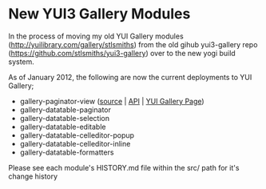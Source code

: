 New YUI3 Gallery Modules
========================

In the process of moving my old YUI Gallery modules (http://yuilibrary.com/gallery/stlsmiths) from the old gihub yui3-gallery repo (https://github.com/stlsmiths/yui3-gallery) over to the new yogi build system.

As of January 2012, the following are now the current deployments to YUI Gallery;
* gallery-paginator-view   ([source](https://github.com/stlsmiths/new-gallery/tree/master/src/gallery-paginator-view) | [API](http://stlsmiths.github.com/new-gallery/modules/gallery-paginator-view.html) | [YUI Gallery Page](http://yuilibrary.com/gallery/show/paginator-view))
* gallery-datatable-paginator
* gallery-datatable-selection
* gallery-datatable-editable
* gallery-datatable-celleditor-popup
* gallery-datatable-celleditor-inline
* gallery-datatable-formatters

Please see each module's HISTORY.md file within the src/ path for it's change history
